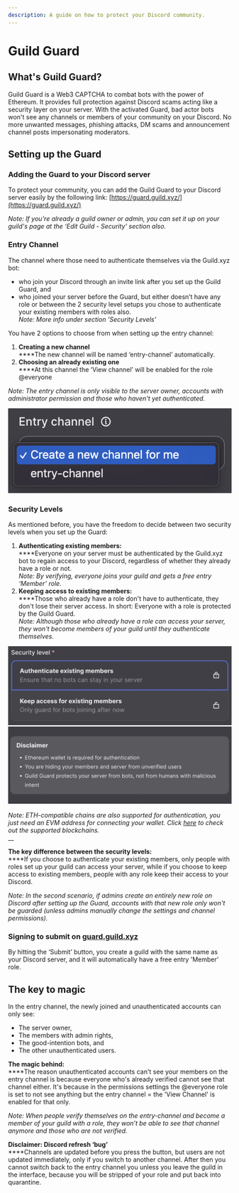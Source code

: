 ```yaml
---
description: A guide on how to protect your Discord community.
---
```


# Guild Guard

## What's Guild Guard?

Guild Guard is a Web3 CAPTCHA to combat bots with the power of Ethereum. It provides full protection against Discord scams acting like a security layer on your server. With the activated Guard, bad actor bots won't see any channels or members of your community on your Discord. No more unwanted messages, phishing attacks, DM scams and announcement channel posts impersonating moderators.

## Setting up the Guard

### Adding the Guard to your Discord server

To protect your community, you can add the Guild Guard to your Discord server easily by the following link: [https://guard.guild.xyz/](https://guard.guild.xyz/)

_Note: If you're already a guild owner or admin, you can set it up on your guild's page at the ‘Edit Guild - Security’ section also._

### Entry Channel

The channel where those need to authenticate themselves via the Guild.xyz bot:

* who join your Discord through an invite link after you set up the Guild Guard, and
* who joined your server before the Guard, but either doesn’t have any role or between the 2 security level setups you chose to authenticate your existing members with roles also.\
  _Note: More info under section 'Security Levels'_

You have 2 options to choose from when setting up the entry channel:

1. **Creating a new channel**\
   ****The new channel will be named ‘entry-channel’ automatically.
2. **Choosing an already existing one**\
   ****At this channel the ‘View channel’ will be enabled for the role @everyone

_Note: The entry channel is only visible to the server owner, accounts with administrator permission and those who haven't yet authenticated._

__![](<.gitbook/assets/image (12).png>)__

### Security Levels

As mentioned before, you have the freedom to decide between two security levels when you set up the Guard:

1. **Authenticating existing members:**\
   ****Everyone on your server must be authenticated by the Guild.xyz bot to regain access to your Discord, regardless of whether they already have a role or not.\
   _Note: By verifying, everyone joins your guild and gets a free entry ‘Member’ role._
2. **Keeping access to existing members:**\
   ****Those who already have a role don't have to authenticate, they don't lose their server access. In short: Everyone with a role is protected by the Guild Guard.\
   _Note: Although those who already have a role can access your server, they won't become members of your guild until they authenticate themselves._

![](<.gitbook/assets/image (9).png>) ![](<.gitbook/assets/image (10).png>)

_Note: ETH-compatible chains are also supported for authentication, you just need an EVM address for connecting your wallet. Click_ [_here_](https://docs.guild.xyz/guild/blockchains-supported) _to check out the supported blockchains._\
__

**The key difference between the security levels:**\
****If you choose to authenticate your existing members, only people with roles set up your guild can access your server, while if you choose to keep access to existing members, people with any role keep their access to your Discord.

_Note: In the second scenario, if admins create an entirely new role on Discord after setting up the Guard, accounts with that new role only won't be guarded (unless admins manually change the settings and channel permissions)._

### Signing to submit on [guard.guild.xyz](https://guard.guild.xyz/)

By hitting the ‘Submit’ button, you create a guild with the same name as your Discord server, and it will automatically have a free entry 'Member' role.

## The key to magic

In the entry channel, the newly joined and unauthenticated accounts can only see:

* The server owner,
* The members with admin rights,
* The good-intention bots, and
* The other unauthenticated users.

**The magic behind:**\
****The reason unauthenticated accounts can't see your members on the entry channel is because everyone who's already verified cannot see that channel either. It's because in the permissions settings the @everyone role is set to not see anything but the entry channel = the 'View Channel' is enabled for that only.

_Note: When people verify themselves on the entry-channel and become a member of your guild with a role, they won’t be able to see that channel anymore and those who are not verified._

**Disclaimer: Discord refresh ‘bug’**\
****Channels are updated before you press the button, but users are not updated immediately, only if you switch to another channel. After then you cannot switch back to the entry channel you unless you leave the guild in the interface, because you will be stripped of your role and put back into quarantine.
